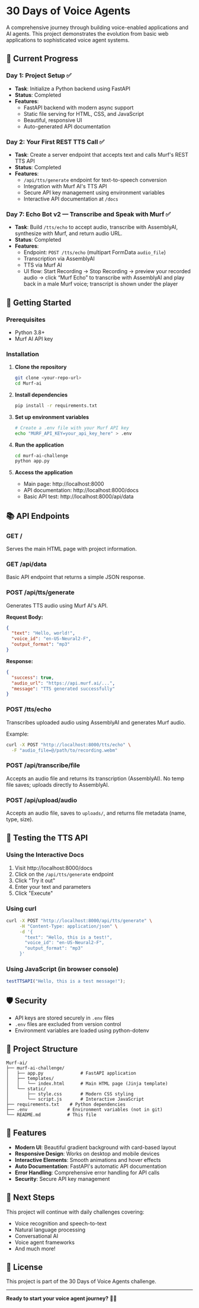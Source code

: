 # 30 Days of Voice Agents

A comprehensive journey through building voice-enabled applications and AI agents. This project demonstrates the evolution from basic web applications to sophisticated voice agent systems.

## 🎯 Current Progress

### Day 1: Project Setup ✅
- **Task**: Initialize a Python backend using FastAPI
- **Status**: Completed
- **Features**:
  - FastAPI backend with modern async support
  - Static file serving for HTML, CSS, and JavaScript
  - Beautiful, responsive UI
  - Auto-generated API documentation

### Day 2: Your First REST TTS Call ✅
- **Task**: Create a server endpoint that accepts text and calls Murf's REST TTS API
- **Status**: Completed
- **Features**:
  - `/api/tts/generate` endpoint for text-to-speech conversion
  - Integration with Murf AI's TTS API
  - Secure API key management using environment variables
  - Interactive API documentation at `/docs`

### Day 7: Echo Bot v2 — Transcribe and Speak with Murf ✅
- **Task**: Build `/tts/echo` to accept audio, transcribe with AssemblyAI, synthesize with Murf, and return audio URL.
- **Status**: Completed
- **Features**:
  - Endpoint: `POST /tts/echo` (multipart FormData `audio_file`)
  - Transcription via AssemblyAI
  - TTS via Murf AI
  - UI flow: Start Recording → Stop Recording → preview your recorded audio → click “Murf Echo” to transcribe with AssemblyAI and play back in a male Murf voice; transcript is shown under the player

## 🚀 Getting Started

### Prerequisites
- Python 3.8+
- Murf AI API key

### Installation

1. **Clone the repository**
   ```bash
   git clone <your-repo-url>
   cd Murf-ai
   ```

2. **Install dependencies**
   ```bash
   pip install -r requirements.txt
   ```

3. **Set up environment variables**
   ```bash
   # Create a .env file with your Murf API key
   echo "MURF_API_KEY=your_api_key_here" > .env
   ```

4. **Run the application**
   ```bash
   cd murf-ai-challenge
   python app.py
   ```

5. **Access the application**
   - Main page: http://localhost:8000
   - API documentation: http://localhost:8000/docs
   - Basic API test: http://localhost:8000/api/data

## 📚 API Endpoints

### GET /
Serves the main HTML page with project information.

### GET /api/data
Basic API endpoint that returns a simple JSON response.

### POST /api/tts/generate
Generates TTS audio using Murf AI's API.

**Request Body:**
```json
{
  "text": "Hello, world!",
  "voice_id": "en-US-Neural2-F",
  "output_format": "mp3"
}
```

**Response:**
```json
{
  "success": true,
  "audio_url": "https://api.murf.ai/...",
  "message": "TTS generated successfully"
}
```

### POST /tts/echo
Transcribes uploaded audio using AssemblyAI and generates Murf audio.

Example:
```bash
curl -X POST "http://localhost:8000/tts/echo" \
  -F "audio_file=@/path/to/recording.webm"
```

### POST /api/transcribe/file
Accepts an audio file and returns its transcription (AssemblyAI). No temp file saves; uploads directly to AssemblyAI.

### POST /api/upload/audio
Accepts an audio file, saves to `uploads/`, and returns file metadata (name, type, size).

## 🔧 Testing the TTS API

### Using the Interactive Docs
1. Visit http://localhost:8000/docs
2. Click on the `/api/tts/generate` endpoint
3. Click "Try it out"
4. Enter your text and parameters
5. Click "Execute"

### Using curl
```bash
curl -X POST "http://localhost:8000/api/tts/generate" \
     -H "Content-Type: application/json" \
     -d '{
       "text": "Hello, this is a test!",
       "voice_id": "en-US-Neural2-F",
       "output_format": "mp3"
     }'
```

### Using JavaScript (in browser console)
```javascript
testTTSAPI("Hello, this is a test message!");
```

## 🛡️ Security

- API keys are stored securely in `.env` files
- `.env` files are excluded from version control
- Environment variables are loaded using python-dotenv

## 📁 Project Structure

```
Murf-ai/
├── murf-ai-challenge/
│   ├── app.py              # FastAPI application
│   ├── templates/
│   │   └── index.html      # Main HTML page (Jinja template)
│   └── static/
│       ├── style.css       # Modern CSS styling
│       └── script.js       # Interactive JavaScript
├── requirements.txt    # Python dependencies
├── .env               # Environment variables (not in git)
└── README.md          # This file
```

## 🎨 Features

- **Modern UI**: Beautiful gradient background with card-based layout
- **Responsive Design**: Works on desktop and mobile devices
- **Interactive Elements**: Smooth animations and hover effects
- **Auto Documentation**: FastAPI's automatic API documentation
- **Error Handling**: Comprehensive error handling for API calls
- **Security**: Secure API key management

## 🔮 Next Steps

This project will continue with daily challenges covering:
- Voice recognition and speech-to-text
- Natural language processing
- Conversational AI
- Voice agent frameworks
- And much more!

## 📝 License

This project is part of the 30 Days of Voice Agents challenge.

---

**Ready to start your voice agent journey?** 🎤✨
